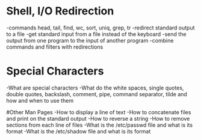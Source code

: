 # Shell, I/O Redirection
-commands head, tail, find, wc, sort, uniq, grep, tr
-redirect standard output to a file
-get standard input from a file instead of the keyboard
-send the output from one program to the input of another program
-combine commands and filters with redirections

# Special Characters
-What are special characters
-What do the white spaces, single quotes, double quotes, backslash, comment, pipe, command separator, tilde and how and when to use them

#Other Man Pages
-How to display a line of text
-How to concatenate files and print on the standard output
-How to reverse a string
-How to remove sections from each line of files
-What is the /etc/passwd file and what is its format
-What is the /etc/shadow file and what is its format